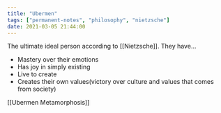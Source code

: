 ```yaml
---
title: "Ubermen"
tags: ["permanent-notes", "philosophy", "nietzsche"]
date: 2021-03-05 21:44:00
---
```


The ultimate ideal person according to [[Nietzsche]]. They have...

- Mastery over their emotions
- Has joy in simply existing
- Live to create
- Creates their own values(victory over culture and values that comes from society)

[[Ubermen Metamorphosis]]